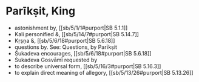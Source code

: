 # Parīkṣit, King

* astonishment by, [[sb/5/1/1#purport|SB 5.1.1]]
* Kali personified &, [[sb/5/14/7#purport|SB 5.14.7]]
* Kṛṣṇa &, [[sb/5/6/18#purport|SB 5.6.18]]
* questions by. See: Questions, by Parīkṣit
* Śukadeva encourages, [[sb/5/6/18#purport|SB 5.6.18]]
* Śukadeva Gosvāmī requested by
* to describe universal form, [[sb/5/16/3#purport|SB 5.16.3]]
* to explain direct meaning of allegory, [[sb/5/13/26#purport|SB 5.13.26]]
